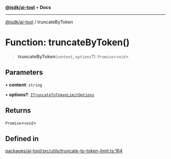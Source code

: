 [**@isdk/ai-tool**](../README.md) • **Docs**

***

[@isdk/ai-tool](../globals.md) / truncateByToken

# Function: truncateByToken()

> **truncateByToken**(`content`, `options`?): `Promise`\<`void`\>

## Parameters

• **content**: `string`

• **options?**: [`ITruncateToTokenLimitOptions`](../interfaces/ITruncateToTokenLimitOptions.md)

## Returns

`Promise`\<`void`\>

## Defined in

[packages/ai-tool/src/utils/truncate-to-token-limit.ts:164](https://github.com/isdk/ai-tool.js/blob/e324043799402aa2caa41711a9168487ab85c166/src/utils/truncate-to-token-limit.ts#L164)
